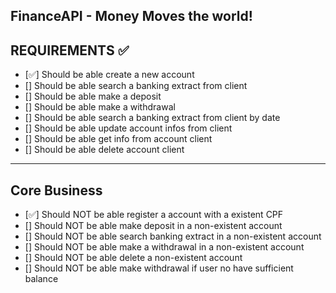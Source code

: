 ## FinanceAPI - Money Moves the world!

## REQUIREMENTS ✅

- [✅] Should be able create a new account
- [] Should be able search a banking extract from client
- [] Should be able make a deposit
- [] Should be able make a withdrawal
- [] Should be able search a banking extract from client by date
- [] Should be able update account infos from client
- [] Should be able get info from account client
- [] Should be able delete account client

<hr>

## Core Business

- [✅] Should NOT be able register a account with a existent CPF
- [] Should NOT be able make deposit in a non-existent account
- [] Should NOT be able search banking extract in a non-existent account
- [] Should NOT be able make a withdrawal in a non-existent account
- [] Should NOT be able delete a non-existent account
- [] Should NOT be able make withdrawal if user no have sufficient balance